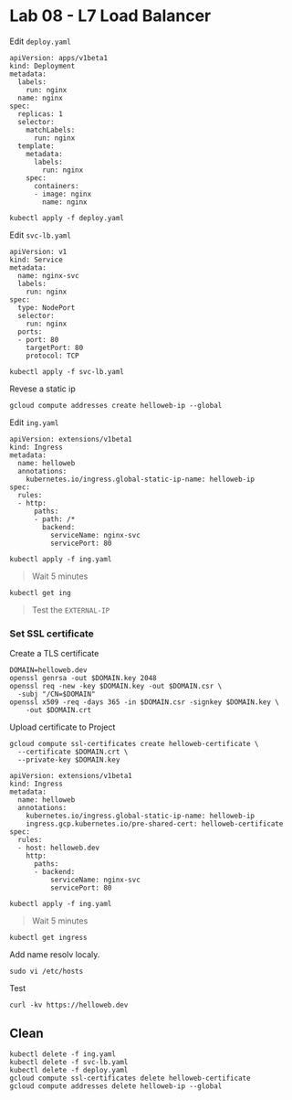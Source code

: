 # Lab 08 - L7 Load Balancer

Edit `deploy.yaml`

```
apiVersion: apps/v1beta1
kind: Deployment
metadata:
  labels:
    run: nginx
  name: nginx
spec:
  replicas: 1
  selector:
    matchLabels:
      run: nginx
  template:
    metadata:
      labels:
        run: nginx
    spec:
      containers:
      - image: nginx
        name: nginx
```

```
kubectl apply -f deploy.yaml
```

Edit `svc-lb.yaml`

```
apiVersion: v1
kind: Service
metadata:
  name: nginx-svc
  labels:
    run: nginx
spec:
  type: NodePort
  selector:
    run: nginx
  ports:
  - port: 80
    targetPort: 80
    protocol: TCP
```

```
kubectl apply -f svc-lb.yaml
```

Revese a static ip

```
gcloud compute addresses create helloweb-ip --global
```

Edit `ing.yaml`

```
apiVersion: extensions/v1beta1
kind: Ingress
metadata:
  name: helloweb
  annotations:
    kubernetes.io/ingress.global-static-ip-name: helloweb-ip
spec:
  rules:
  - http:
      paths:
      - path: /*
        backend:
          serviceName: nginx-svc
          servicePort: 80
```

```
kubectl apply -f ing.yaml
```

> Wait 5 minutes


```
kubectl get ing
```

> Test the `EXTERNAL-IP`


### Set SSL certificate

Create a TLS certificate

```
DOMAIN=helloweb.dev
openssl genrsa -out $DOMAIN.key 2048
openssl req -new -key $DOMAIN.key -out $DOMAIN.csr \
  -subj "/CN=$DOMAIN"
openssl x509 -req -days 365 -in $DOMAIN.csr -signkey $DOMAIN.key \
    -out $DOMAIN.crt
```

Upload certificate to Project

```
gcloud compute ssl-certificates create helloweb-certificate \
  --certificate $DOMAIN.crt \
  --private-key $DOMAIN.key
```

```
apiVersion: extensions/v1beta1
kind: Ingress
metadata:
  name: helloweb
  annotations:
    kubernetes.io/ingress.global-static-ip-name: helloweb-ip
    ingress.gcp.kubernetes.io/pre-shared-cert: helloweb-certificate
spec:
  rules:
  - host: helloweb.dev
    http:
      paths:
      - backend:
          serviceName: nginx-svc
          servicePort: 80
```

```
kubectl apply -f ing.yaml
```

> Wait 5 minutes

```
kubectl get ingress
```

Add name resolv localy.

```
sudo vi /etc/hosts
```

Test

```
curl -kv https://helloweb.dev
```

## Clean

```
kubectl delete -f ing.yaml
kubectl delete -f svc-lb.yaml
kubectl delete -f deploy.yaml
gcloud compute ssl-certificates delete helloweb-certificate
gcloud compute addresses delete helloweb-ip --global
```